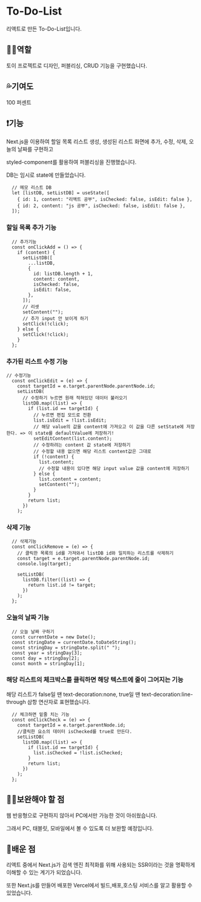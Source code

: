 # To-Do-List
리액트로 만든 To-Do-List입니다.


## 👩‍💻역할
토이 프로젝트로 디자인, 퍼블리싱, CRUD 기능을 구현했습니다.


## 💦기여도
100 퍼센트


## ❗기능

Next.js을 이용하여 할일 목록 리스트 생성, 생성된 리스트 화면에 추가, 수정, 삭제, 오늘의 날짜를 구현하고


styled-component를 활용하여 퍼블리싱을 진행했습니다.


DB는 임시로 state에 만들었습니다.
```
  // 메모 리스트 DB
  let [listDB, setListDB] = useState([
    { id: 1, content: "리액트 공부", isChecked: false, isEdit: false },
    { id: 2, content: "js 공부", isChecked: false, isEdit: false },
  ]);
```


### 할일 목록 추가 기능
```
  // 추가기능
  const onClickAdd = () => {
    if (content) {
      setListDB([
        ...listDB,
        {
          id: listDB.length + 1,
          content: content,
          isChecked: false,
          isEdit: false,
        },
      ]);
      // 리셋
      setContent("");
      // 추가 input 안 보이게 하기
      setClick(!click);
    } else {
      setClick(!click);
    }
  };
```


### 추가된 리스트 수정 기능
```
// 수정기능
  const onClickEdit = (e) => {
    const targetId = e.target.parentNode.parentNode.id;
    setListDB(
      // 수정하기 누르면 원래 적혀있던 데이터 불러오기
      listDB.map((list) => {
        if (list.id == targetId) {
          // 누르면 편집 모드로 전환
          list.isEdit = !list.isEdit;
          // 해당 value의 값을 content에 가져오고 이 값을 다른 setState에 저장한다. => 이 state를 defaultValue에 저장하기!
          setEditContent(list.content);
          // 수정하려는 content 값 state에 저장하기
          // 수정할 내용 없으면 해당 리스트 content값은 그대로
          if (!content) {
            list.content;
            // 수정할 내용이 있다면 해당 input value 값을 content에 저장하기
          } else {
            list.content = content;
            setContent("");
          }
        }
        return list;
      })
    );
```


### 삭제 기능
```
  // 삭제기능
  const onClickRemove = (e) => {
    // 클릭한 목록의 id를 가져와서 listDB id와 일치하는 리스트를 삭제하기
    const target = e.target.parentNode.parentNode.id;
    console.log(target);

    setListDB(
      listDB.filter((list) => {
        return list.id != target;
      })
    );
  };
```


### 오늘의 날짜 기능
```
  // 오늘 날짜 구하기
  const currentDate = new Date();
  const stringDate = currentDate.toDateString();
  const stringDay = stringDate.split(" ");
  const year = stringDay[3];
  const day = stringDay[2];
  const month = stringDay[1];
```


### 해당 리스트의 체크박스를 클릭하면 해당 텍스트에 줄이 그어지는 기능 
해당 리스트가 false일 땐 text-decoration:none, true일 땐 text-decoration:line-through 삼항 연산자로 표현했습니다.
```
  // 체크하면 밑줄 치는 기능
  const onClickCheck = (e) => {
    const targetId = e.target.parentNode.id;
    //클릭한 요소의 데이터 isChecked를 true로 만든다.
    setListDB(
      listDB.map((list) => {
        if (list.id == targetId) {
          list.isChecked = !list.isChecked;
        }
        return list;
      })
    );
  };
```


## 🏃‍♀️보완해야 할 점

웹 반응형으로 구현하지 않아서 PC에서만 가능한 것이 아쉬웠습니다.


그래서 PC, 태블릿, 모바일에서 볼 수 있도록 더 보완할 예정입니다.


## 📖배운 점

리액트 중에서 Next.js가 검색 엔진 최적화를 위해 사용되는 SSR이라는 것을 명확하게 이해할 수 있는 계기가 되었습니다. 


또한 Next.js를 만들어 배포한 Vercel에서 빌드,배포,호스팅 서비스를 알고 활용할 수 있었습니다.




